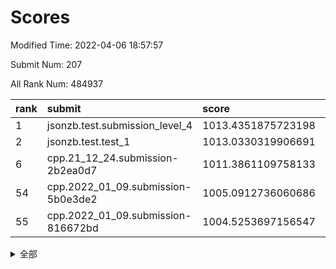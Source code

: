 # Scores

Modified Time: 2022-04-06 18:57:57

Submit Num: 207

All Rank Num: 484937

| rank |               submit               |       score        |       sigma        | pk_num |
| :--- | :--------------------------------- | :----------------- | :----------------- | :----- |
| 1    | jsonzb.test.submission_level_4     | 1013.4351875723198 | 0.804272125815124  | 9372   |
| 2    | jsonzb.test.test_1                 | 1013.0330319906691 | 0.8219864402895314 | 9372   |
| 6    | cpp.21_12_24.submission-2b2ea0d7   | 1011.3861109758133 | 0.7906596595423695 | 9370   |
| 54   | cpp.2022_01_09.submission-5b0e3de2 | 1005.0912736060686 | 0.7119318445805645 | 9375   |
| 55   | cpp.2022_01_09.submission-816672bd | 1004.5253697156547 | 0.7165407550616346 | 9367   |


<details>
<summary>全部</summary>

| rank |                 submit                 |       score        |       sigma        | pk_num |
| :--- | :------------------------------------- | :----------------- | :----------------- | :----- |
| 1    | jsonzb.test.submission_level_4         | 1013.4351875723198 | 0.804272125815124  | 9372   |
| 2    | jsonzb.test.test_1                     | 1013.0330319906691 | 0.8219864402895314 | 9372   |
| 3    | gobigger.level_3.submission_level_3_39 | 1012.1718987197355 | 0.7694058462271348 | 9371   |
| 4    | gobigger.level_3.submission_level_3_18 | 1011.6593211055127 | 0.7776616759118131 | 9373   |
| 5    | gobigger.level_3.submission_level_3_2  | 1011.4427110291141 | 0.7653306717516464 | 9361   |
| 6    | cpp.21_12_24.submission-2b2ea0d7       | 1011.3861109758133 | 0.7906596595423695 | 9370   |
| 7    | gobigger.level_3.submission_level_3_24 | 1011.3557232950636 | 0.7659289557057749 | 9374   |
| 8    | gobigger.level_3.submission_level_3_21 | 1011.1488892821266 | 0.7882088620437654 | 9371   |
| 9    | gobigger.level_3.submission_level_3_37 | 1011.1434657767209 | 0.7606376629298327 | 9370   |
| 10   | gobigger.level_3.submission_level_3_3  | 1011.0185017701144 | 0.7502445929712803 | 9374   |
| 11   | gobigger.level_3.submission_level_3_12 | 1011.0158346456566 | 0.7637113747030099 | 9372   |
| 12   | gobigger.level_3.submission_level_3_23 | 1010.9165611907956 | 0.7553754163498394 | 9369   |
| 13   | gobigger.level_3.submission_level_3_43 | 1010.8374083529186 | 0.7641271468521369 | 9371   |
| 14   | gobigger.level_3.submission_level_3_28 | 1010.8272552748783 | 0.759078929035537  | 9374   |
| 15   | gobigger.level_3.submission_level_3_22 | 1010.6385357682029 | 0.7577338791581925 | 9368   |
| 16   | gobigger.level_3.submission_level_3_19 | 1010.6307866221385 | 0.7697496656814549 | 9369   |
| 17   | gobigger.level_3.submission_level_3_42 | 1010.6109893986776 | 0.7719051181971951 | 9373   |
| 18   | gobigger.level_3.submission_level_3_7  | 1010.4822252398804 | 0.7689889185032802 | 9372   |
| 19   | gobigger.level_3.submission_level_3_45 | 1010.3569436990341 | 0.7720380529297636 | 9371   |
| 20   | gobigger.level_3.submission_level_3_27 | 1010.3418950416989 | 0.747405705344995  | 9372   |
| 21   | gobigger.level_3.submission_level_3_15 | 1010.3353153767515 | 0.7541748025110971 | 9370   |
| 22   | gobigger.level_3.submission_level_3_47 | 1010.3092497710379 | 0.7570005702015322 | 9371   |
| 23   | gobigger.level_3.submission_level_3_35 | 1010.2706837473279 | 0.7514726243087736 | 9370   |
| 24   | gobigger.level_3.submission_level_3_31 | 1010.2475195342888 | 0.7659017742980315 | 9368   |
| 25   | gobigger.level_3.submission_level_3_9  | 1010.2201829576514 | 0.761518677217287  | 9372   |
| 26   | gobigger.level_3.submission_level_3_38 | 1010.1935314107376 | 0.7526598255285942 | 9368   |
| 27   | gobigger.level_3.submission_level_3_41 | 1010.069091365883  | 0.7730051006594961 | 9368   |
| 28   | gobigger.level_3.submission_level_3_46 | 1009.9508174923444 | 0.752528592756096  | 9368   |
| 29   | gobigger.level_3.submission_level_3_36 | 1009.8835199933968 | 0.7439819293037182 | 9373   |
| 30   | gobigger.level_3.submission_level_3_11 | 1009.8347059692832 | 0.7629558938248959 | 9370   |
| 31   | gobigger.level_3.submission_level_3_29 | 1009.821028293426  | 0.7720466518183762 | 9371   |
| 32   | gobigger.level_3.submission_level_3_30 | 1009.816912288451  | 0.7621252150729242 | 9372   |
| 33   | gobigger.level_3.submission_level_3_26 | 1009.8025282659255 | 0.7502057945448486 | 9369   |
| 34   | gobigger.level_3.submission_level_3_25 | 1009.7692470356892 | 0.7494724473423093 | 9371   |
| 35   | gobigger.level_3.submission_level_3_8  | 1009.7201805000294 | 0.7699873817440767 | 9376   |
| 36   | gobigger.level_3.submission_level_3_33 | 1009.7125512475124 | 0.7499293070164228 | 9373   |
| 37   | gobigger.level_3.submission_level_3_1  | 1009.6872011183857 | 0.7427322920213781 | 9369   |
| 38   | gobigger.level_3.submission_level_3_4  | 1009.6535727869186 | 0.765782460844697  | 9371   |
| 39   | gobigger.level_3.submission_level_3_13 | 1009.6199395572897 | 0.7544371644283264 | 9372   |
| 40   | gobigger.level_3.submission_level_3_49 | 1009.5975360389415 | 0.7595138457024004 | 9373   |
| 41   | gobigger.level_3.submission_level_3_10 | 1009.5763657007636 | 0.7531387450291637 | 9373   |
| 42   | gobigger.level_3.submission_level_3_20 | 1009.4538170374043 | 0.7925975237460939 | 9370   |
| 43   | gobigger.level_3.submission_level_3_17 | 1009.4025733800703 | 0.7554210748504765 | 9374   |
| 44   | gobigger.level_3.submission_level_3_16 | 1009.2648893534106 | 0.7394076766318204 | 9373   |
| 45   | gobigger.level_3.submission_level_3_6  | 1009.1532714651041 | 0.7626904921764184 | 9374   |
| 46   | gobigger.level_3.submission_level_3_5  | 1009.1216370595605 | 0.7636362417285446 | 9374   |
| 47   | gobigger.level_3.submission_level_3_34 | 1009.0902740373871 | 0.7462664852032479 | 9371   |
| 48   | gobigger.level_3.submission_level_3_40 | 1008.8343069455157 | 0.7468306409130765 | 9369   |
| 49   | gobigger.level_3.submission_level_3_14 | 1008.734577491759  | 0.7583643309855438 | 9373   |
| 50   | gobigger.level_3.submission_level_3_44 | 1008.7343014219937 | 0.7507501546634258 | 9367   |
| 51   | gobigger.level_3.submission_level_3_32 | 1008.7110898394748 | 0.7678700969615484 | 9365   |
| 52   | gobigger.level_3.submission_level_3_48 | 1008.6089012245723 | 0.7499917294938284 | 9372   |
| 53   | gobigger.level_3.submission_level_3_0  | 1008.0347910934958 | 0.7338327221610684 | 9372   |
| 54   | cpp.2022_01_09.submission-5b0e3de2     | 1005.0912736060686 | 0.7119318445805645 | 9375   |
| 55   | cpp.2022_01_09.submission-816672bd     | 1004.5253697156547 | 0.7165407550616346 | 9367   |
| 56   | gobigger.level_1.submission_level_1_18 | 1004.4824320828247 | 0.7331631740064015 | 9367   |
| 57   | gobigger.level_1.submission_level_1_37 | 1004.3777553769326 | 0.7256232007630562 | 9372   |
| 58   | gobigger.level_1.submission_level_1_35 | 1004.3497425364077 | 0.7203816867741015 | 9369   |
| 59   | gobigger.level_1.submission_level_1_7  | 1004.2835698428394 | 0.7081845059098517 | 9372   |
| 60   | gobigger.level_1.submission_level_1_45 | 1004.2811415453405 | 0.7155868432250836 | 9374   |
| 61   | gobigger.level_1.submission_level_1_3  | 1004.1795831340278 | 0.7132534043673379 | 9365   |
| 62   | gobigger.level_1.submission_level_1_40 | 1004.1519680906125 | 0.7199993674207834 | 9365   |
| 63   | gobigger.level_1.submission_level_1_19 | 1004.0019743923557 | 0.7140936318598767 | 9368   |
| 64   | gobigger.level_1.submission_level_1_26 | 1004.0007925889056 | 0.7169272522463668 | 9370   |
| 65   | gobigger.level_1.submission_level_1_34 | 1003.9631324474938 | 0.7039051979025746 | 9369   |
| 66   | gobigger.level_1.submission_level_1_30 | 1003.9247968972763 | 0.7202720367923053 | 9366   |
| 67   | gobigger.level_1.submission_level_1_11 | 1003.8468687599589 | 0.7299557125477522 | 9374   |
| 68   | gobigger.level_1.submission_level_1_27 | 1003.8069709243321 | 0.7145338629040109 | 9375   |
| 69   | gobigger.level_1.submission_level_1_25 | 1003.7950964064252 | 0.7326306251629153 | 9374   |
| 70   | gobigger.level_1.submission_level_1_8  | 1003.7887208064802 | 0.71070554079102   | 9367   |
| 71   | gobigger.level_1.submission_level_1_4  | 1003.6815527337932 | 0.7107515536119244 | 9371   |
| 72   | gobigger.level_1.submission_level_1_5  | 1003.6788666177683 | 0.7266665428357789 | 9373   |
| 73   | gobigger.level_1.submission_level_1_32 | 1003.6405400283229 | 0.7334745763368806 | 9374   |
| 74   | gobigger.level_1.submission_level_1_41 | 1003.5781995761436 | 0.7384162558386135 | 9371   |
| 75   | gobigger.level_1.submission_level_1_13 | 1003.5505498409015 | 0.7082361539476124 | 9377   |
| 76   | gobigger.level_1.submission_level_1_47 | 1003.4589794436207 | 0.7171949221654351 | 9376   |
| 77   | gobigger.level_1.submission_level_1_39 | 1003.4101681654629 | 0.7228488186575437 | 9368   |
| 78   | gobigger.level_1.submission_level_1_15 | 1003.3106899651104 | 0.7079153935885507 | 9369   |
| 79   | gobigger.level_1.submission_level_1_0  | 1003.2895048536768 | 0.7130762036999848 | 9369   |
| 80   | gobigger.level_1.submission_level_1_36 | 1003.2848277118848 | 0.7306749909506789 | 9373   |
| 81   | gobigger.level_1.submission_level_1_43 | 1003.2460931950469 | 0.7295026448497626 | 9371   |
| 82   | gobigger.level_1.submission_level_1_46 | 1003.2233858727636 | 0.718632810729664  | 9369   |
| 83   | gobigger.level_1.submission_level_1_28 | 1003.1918717247373 | 0.7277437464324076 | 9374   |
| 84   | gobigger.level_1.submission_level_1_23 | 1003.1596923555476 | 0.7208541379728137 | 9375   |
| 85   | gobigger.level_1.submission_level_1_29 | 1003.1494351625677 | 0.7152909488761532 | 9368   |
| 86   | gobigger.level_1.submission_level_1_22 | 1003.1380978732305 | 0.7229440825429476 | 9371   |
| 87   | gobigger.level_1.submission_level_1_12 | 1003.0900848112717 | 0.7033132642352141 | 9369   |
| 88   | gobigger.level_1.submission_level_1_44 | 1003.0275779147727 | 0.714025635868864  | 9369   |
| 89   | gobigger.level_1.submission_level_1_17 | 1002.961170707285  | 0.7221780130757438 | 9373   |
| 90   | gobigger.level_1.submission_level_1_38 | 1002.9041512420106 | 0.7093191146166739 | 9367   |
| 91   | gobigger.level_1.submission_level_1_20 | 1002.7823231424044 | 0.7180225566457508 | 9372   |
| 92   | gobigger.level_1.submission_level_1_24 | 1002.7607842843726 | 0.713022823053269  | 9367   |
| 93   | gobigger.level_1.submission_level_1_21 | 1002.7600002474537 | 0.712280055422035  | 9370   |
| 94   | gobigger.level_1.submission_level_1_33 | 1002.7412677706674 | 0.716340370035925  | 9374   |
| 95   | gobigger.level_1.submission_level_1_49 | 1002.6698357368919 | 0.7138865788545625 | 9370   |
| 96   | gobigger.level_1.submission_level_1_48 | 1002.5742485480102 | 0.7122178446382005 | 9373   |
| 97   | gobigger.level_1.submission_level_1_14 | 1002.5534228460003 | 0.7049392323902316 | 9377   |
| 98   | gobigger.level_1.submission_level_1_42 | 1002.491330782162  | 0.7074704150151786 | 9372   |
| 99   | gobigger.level_1.submission_level_1_2  | 1002.38849966208   | 0.7201357572050866 | 9368   |
| 100  | gobigger.level_1.submission_level_1_10 | 1002.3605152814199 | 0.707019528903649  | 9374   |
| 101  | gobigger.level_1.submission_level_1_16 | 1002.3488359956126 | 0.7041172320540006 | 9375   |
| 102  | gobigger.level_1.submission_level_1_9  | 1002.238497578284  | 0.7148565981127    | 9374   |
| 103  | gobigger.level_1.submission_level_1_31 | 1002.1471186570975 | 0.7147093521058728 | 9370   |
| 104  | gobigger.level_1.submission_level_1_1  | 1001.9075528963623 | 0.7192863292137733 | 9377   |
| 105  | gobigger.level_1.submission_level_1_6  | 1001.7545052554385 | 0.7134138787801712 | 9371   |
| 106  | gobigger.random.submission_random_39   | 997.6221231447693  | 0.7098512981079329 | 9373   |
| 107  | gobigger.random.submission_random_10   | 997.5950762895048  | 0.7111069968791226 | 9366   |
| 108  | gobigger.random.submission_random_6    | 997.439285961426   | 0.7151400653955108 | 9374   |
| 109  | gobigger.random.submission_random_3    | 997.2901930397359  | 0.700752172727007  | 9372   |
| 110  | gobigger.random.submission_random_34   | 997.1125395786643  | 0.7144598105913824 | 9370   |
| 111  | gobigger.random.submission_random_40   | 997.0215405435839  | 0.7098531268213553 | 9371   |
| 112  | gobigger.random.submission_random_42   | 996.973093278214   | 0.7143092748382773 | 9366   |
| 113  | gobigger.random.submission_random_9    | 996.864996455459   | 0.7088113177654437 | 9373   |
| 114  | gobigger.random.submission_random_7    | 996.8013381104772  | 0.7190051420884335 | 9372   |
| 115  | gobigger.random.submission_random_45   | 996.7923273033335  | 0.7118007317130611 | 9365   |
| 116  | gobigger.random.submission_random_24   | 996.7898051173843  | 0.7134237973581405 | 9375   |
| 117  | gobigger.random.submission_random_48   | 996.7589044104981  | 0.717865175504592  | 9374   |
| 118  | gobigger.random.submission_random_14   | 996.5094818245856  | 0.7092924698135207 | 9373   |
| 119  | gobigger.random.submission_random_31   | 996.485750324479   | 0.7089411860953804 | 9370   |
| 120  | gobigger.random.submission_random_41   | 996.4601742006084  | 0.7010778031251115 | 9369   |
| 121  | gobigger.random.submission_random_0    | 996.3880540992234  | 0.7004452729844322 | 9364   |
| 122  | gobigger.random.submission_random_12   | 996.3828451750552  | 0.7023741914642587 | 9369   |
| 123  | gobigger.random.submission_random_43   | 996.3549261523183  | 0.7082136363783162 | 9372   |
| 124  | gobigger.random.submission_random_20   | 996.3362101443528  | 0.7051341147656487 | 9367   |
| 125  | gobigger.random.submission_random_18   | 996.3018345474177  | 0.7082477357498234 | 9369   |
| 126  | gobigger.random.submission_random_22   | 996.2338803633218  | 0.7080820239757994 | 9371   |
| 127  | gobigger.random.submission_random_49   | 996.1751629155011  | 0.6970867968226175 | 9369   |
| 128  | gobigger.random.submission_random_4    | 996.106501767542   | 0.7030363374551424 | 9366   |
| 129  | gobigger.random.submission_random_33   | 996.065830942089   | 0.7107276337996535 | 9365   |
| 130  | gobigger.random.submission_random_29   | 996.058137971181   | 0.7045731606144712 | 9374   |
| 131  | gobigger.random.submission_random_16   | 995.9769416920453  | 0.7136485282571675 | 9369   |
| 132  | gobigger.random.submission_random_28   | 995.9716835501491  | 0.7068787242804885 | 9371   |
| 133  | gobigger.random.submission_random_8    | 995.963716369745   | 0.7083599989308567 | 9371   |
| 134  | gobigger.random.submission_random_30   | 995.9400039019769  | 0.7140178551703583 | 9377   |
| 135  | gobigger.random.submission_random_37   | 995.9200767186821  | 0.7162630627641083 | 9371   |
| 136  | gobigger.random.submission_random_25   | 995.8853114765766  | 0.7192930950573283 | 9373   |
| 137  | gobigger.random.submission_random_21   | 995.8594782689376  | 0.7117032978228376 | 9370   |
| 138  | gobigger.random.submission_random_38   | 995.8387933384865  | 0.7026054023076351 | 9373   |
| 139  | gobigger.random.submission_random_11   | 995.6910825720666  | 0.729063042845313  | 9369   |
| 140  | gobigger.random.submission_random_32   | 995.673923305819   | 0.7110511227318356 | 9369   |
| 141  | gobigger.random.submission_random_19   | 995.6652628638868  | 0.7059137680395018 | 9373   |
| 142  | gobigger.random.submission_random_23   | 995.5899495845367  | 0.7042538891708094 | 9367   |
| 143  | gobigger.random.submission_random_1    | 995.5606158230053  | 0.7234522316547143 | 9374   |
| 144  | gobigger.random.submission_random_47   | 995.5554244057573  | 0.719797003229366  | 9362   |
| 145  | gobigger.random.submission_random_13   | 995.5545249339314  | 0.7140834913810076 | 9370   |
| 146  | gobigger.random.submission_random_35   | 995.5358894687109  | 0.7073782253092574 | 9368   |
| 147  | gobigger.random.submission_random_46   | 995.3510602844086  | 0.7040700641362716 | 9374   |
| 148  | gobigger.random.submission_random_26   | 995.292192266433   | 0.7108524480746397 | 9369   |
| 149  | gobigger.random.submission_random_17   | 995.2435802699221  | 0.7239481644257874 | 9372   |
| 150  | gobigger.random.submission_random_15   | 995.1932104644911  | 0.7224076984122018 | 9372   |
| 151  | gobigger.random.submission_random_5    | 995.0867350396405  | 0.7165798606071914 | 9371   |
| 152  | gobigger.random.submission_random_36   | 994.9036017459805  | 0.7156817871946677 | 9369   |
| 153  | gobigger.random.submission_random_44   | 994.8181612757433  | 0.7139779008615122 | 9372   |
| 154  | gobigger.random.submission_random_27   | 994.8170912195661  | 0.7096399535689375 | 9368   |
| 155  | gobigger.random.submission_random_2    | 994.7407918543161  | 0.7204504085228249 | 9370   |
| 156  | gobigger.level_2.submission_level_2_16 | 994.3380846543427  | 0.7163278265326726 | 9371   |
| 157  | gobigger.level_2.submission_level_2_5  | 993.5537414085753  | 0.7627639644150876 | 9374   |
| 158  | gobigger.level_2.submission_level_2_48 | 993.4286181971939  | 0.7351329337663897 | 9367   |
| 159  | gobigger.level_2.submission_level_2_1  | 993.3786229525741  | 0.7412162935614824 | 9372   |
| 160  | gobigger.level_2.submission_level_2_3  | 993.3472144171392  | 0.7302594504408851 | 9367   |
| 161  | gobigger.level_2.submission_level_2_42 | 993.3048638249529  | 0.7368059461097489 | 9374   |
| 162  | gobigger.level_2.submission_level_2_47 | 993.1344342565318  | 0.7335937201662238 | 9370   |
| 163  | gobigger.level_2.submission_level_2_11 | 993.1154906056416  | 0.7363428620730449 | 9371   |
| 164  | gobigger.level_2.submission_level_2_2  | 993.0651599635439  | 0.7363362560787976 | 9366   |
| 165  | gobigger.level_2.submission_level_2_25 | 992.9722228962511  | 0.7579112116839595 | 9370   |
| 166  | gobigger.level_2.submission_level_2_17 | 992.8154201384358  | 0.7379687426627417 | 9370   |
| 167  | gobigger.level_2.submission_level_2_26 | 992.8075906889043  | 0.7517149137248158 | 9371   |
| 168  | gobigger.level_2.submission_level_2_32 | 992.6929316048644  | 0.7435011929764325 | 9374   |
| 169  | gobigger.level_2.submission_level_2_12 | 992.6772772883569  | 0.7352321922783239 | 9368   |
| 170  | gobigger.level_2.submission_level_2_36 | 992.5127817626283  | 0.7425099828183965 | 9375   |
| 171  | gobigger.level_2.submission_level_2_43 | 992.4540571520641  | 0.7661584192291339 | 9361   |
| 172  | gobigger.level_2.submission_level_2_49 | 992.4283176674023  | 0.7547541736706259 | 9369   |
| 173  | gobigger.level_2.submission_level_2_8  | 992.3803752328275  | 0.7410443729552167 | 9374   |
| 174  | gobigger.level_2.submission_level_2_45 | 992.199240281287   | 0.7406253582166721 | 9375   |
| 175  | gobigger.level_2.submission_level_2_31 | 992.1741548207574  | 0.7408496117526553 | 9374   |
| 176  | gobigger.level_2.submission_level_2_34 | 992.1658862913172  | 0.7475135415226354 | 9371   |
| 177  | gobigger.level_2.submission_level_2_6  | 992.1395539185793  | 0.7387291853336778 | 9371   |
| 178  | gobigger.level_2.submission_level_2_24 | 992.0885748953552  | 0.7365865134012612 | 9372   |
| 179  | gobigger.level_2.submission_level_2_22 | 992.071654401679   | 0.7427909295050056 | 9373   |
| 180  | gobigger.level_2.submission_level_2_20 | 991.991296121696   | 0.7416314945433884 | 9371   |
| 181  | gobigger.level_2.submission_level_2_15 | 991.9879074861219  | 0.7723681225075343 | 9373   |
| 182  | gobigger.level_2.submission_level_2_23 | 991.9688043500207  | 0.7397561916776942 | 9371   |
| 183  | gobigger.level_2.submission_level_2_37 | 991.9628231181608  | 0.75210532980931   | 9373   |
| 184  | gobigger.level_2.submission_level_2_44 | 991.962212995922   | 0.7391375009219326 | 9374   |
| 185  | gobigger.level_2.submission_level_2_40 | 991.9556105223089  | 0.7560343000253248 | 9374   |
| 186  | gobigger.level_2.submission_level_2_30 | 991.8936655778342  | 0.745929559059693  | 9371   |
| 187  | gobigger.level_2.submission_level_2_33 | 991.8304070566049  | 0.740396624496054  | 9372   |
| 188  | gobigger.level_2.submission_level_2_39 | 991.8175702025158  | 0.7310331195646218 | 9373   |
| 189  | gobigger.level_2.submission_level_2_35 | 991.762972659069   | 0.7516553188902432 | 9370   |
| 190  | gobigger.level_2.submission_level_2_4  | 991.7227170744287  | 0.7508950771478239 | 9371   |
| 191  | gobigger.level_2.submission_level_2_38 | 991.5731727565872  | 0.7503988607470009 | 9370   |
| 192  | gobigger.level_2.submission_level_2_7  | 991.5640593380263  | 0.7506943132563723 | 9365   |
| 193  | gobigger.level_2.submission_level_2_14 | 991.5083345197114  | 0.7555418174788158 | 9371   |
| 194  | gobigger.level_2.submission_level_2_41 | 991.4505395874968  | 0.7488641233664985 | 9370   |
| 195  | gobigger.level_2.submission_level_2_27 | 991.378287194577   | 0.7512391150958385 | 9366   |
| 196  | gobigger.level_2.submission_level_2_18 | 991.131357047109   | 0.7427664993574029 | 9367   |
| 197  | gobigger.level_2.submission_level_2_29 | 991.1295762294822  | 0.7502329278102889 | 9373   |
| 198  | gobigger.level_2.submission_level_2_46 | 991.1175284105211  | 0.7691201967532516 | 9372   |
| 199  | gobigger.level_2.submission_level_2_9  | 991.1037560392108  | 0.7565844358254076 | 9374   |
| 200  | gobigger.level_2.submission_level_2_21 | 991.0206161103622  | 0.738360529222972  | 9373   |
| 201  | gobigger.level_2.submission_level_2_10 | 990.8044833945371  | 0.7487835762169089 | 9369   |
| 202  | gobigger.level_2.submission_level_2_13 | 990.7099241582821  | 0.7498512673603491 | 9367   |
| 203  | gobigger.level_2.submission_level_2_28 | 990.5754349645589  | 0.7527993329667828 | 9363   |
| 204  | gobigger.level_2.submission_level_2_19 | 990.414993881461   | 0.7651589734117574 | 9372   |
| 205  | gobigger.level_2.submission_level_2_0  | 990.4023141589732  | 0.7771123513148593 | 9372   |
| 206  | gobigger.none.submission_none_0        | 977.6454327761187  | 1.3378075728950534 | 9373   |
| 207  | gobigger.none.submission_none_1        | 974.79059627812    | 1.5786920685228916 | 9367   |

</details>